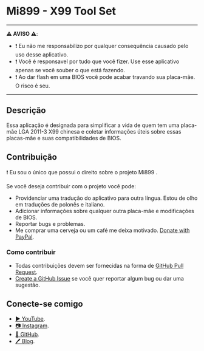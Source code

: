 ﻿# Mi899 - X99 Tool Set

------------

**⚠️ AVISO ⚠️**:

- ❗ Eu não me responsabilizo por qualquer consequência causado pelo uso desse aplicativo.
- ❗ Você é responsavel por tudo que você fizer. Use esse aplicativo apenas se você souber o que está fazendo.
- ❗ Ao dar flash em uma BIOS você pode acabar travando sua placa-mãe. O risco é seu.

------------

## Descrição

Essa aplicação é designada para simplificar a vida de quem tem uma placa-mãe LGA 2011-3 X99 chinesa e coletar informações úteis sobre essas placas-mãe e suas compatibilidades de BIOS.

## Contribuição

❗ Eu sou o único que possui o direito sobre o projeto Mi899 .

Se você deseja contribuir com o projeto você pode:

- Providenciar uma tradução do aplicativo para outra língua. Estou de olho em traduções de polonês e italiano.
- Adicionar informações sobre qualquer outra placa-mãe e modificações de BIOS.
- Reportar bugs e problemas.
- Me comprar uma cerveja ou um café me deixa motivado. [Donate with PayPal](https://www.paypal.com/cgi-bin/webscr?cmd=_s-xclick&hosted_button_id=LXN9NNXVF34M8&source=url).

### Como contribuir

- Todas contribuições devem ser fornecidas na forma de [GitHub Pull Request](https://yangsu.github.io/pull-request-tutorial/#:~:text=What%20is%20a%20Pull%20Request,follow%2Dup%20commits%20if%20necessary.).
- [Create a GitHub Issue](https://github.com/miyconst/Mi899) se você quer reportar algum bug ou dar uma sugestão.

## Conecte-se comigo

- [▶️ YouTube](https://www.youtube.com/c/Miyconst).
- [📷 Instagram](https://www.instagram.com/mi8.se/).
- [📜 GitHub](https://github.com/miyconst).
- [🖊️ Blog](https://www.miyconst.com/).
